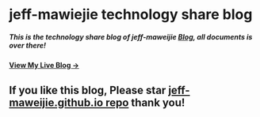 # jeff-mawiejie technology share blog

##### This is the technology share blog of jeff-maweijie [Blog](http://jeff-maweijie.github.io/blog/), all documents is over there!

#### [View My Live Blog &rarr;](http://jeff-maweijie.github.io/blog/)

## If you like this blog, Please star [jeff-maweijie.github.io repo](https://github.com/jeff-maweijie/jeff-maweijie.github.io) thank you!